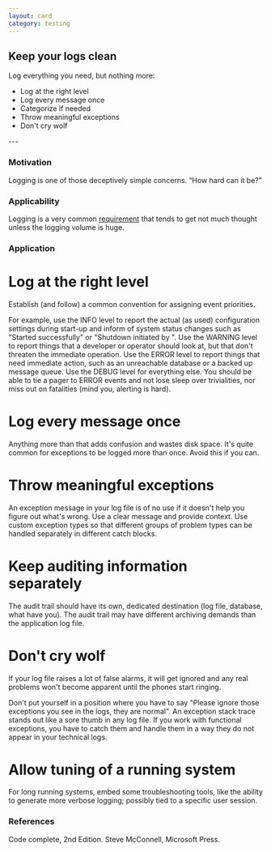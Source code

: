 ```yaml
---
layout: card
category: testing
---
```

Keep your logs clean
---
<p>
        Log everything you need, but nothing more:
      </p>
<ul>
<li>Log at the right level</li>
<li>Log every message once</li>
<li>Categorize if needed</li>
<li>Throw meaningful exceptions</li>
<li>Don't cry wolf</li>
</ul>
---

### Motivation

Logging is one of those deceptively simple concerns. “How hard can it be?”

### Applicability

Logging is a very common [requirement](non-functionals) that tends to get not much thought unless the logging volume is huge.

### Application

# Log at the right level

Establish (and follow) a common convention for assigning event priorities.

For example, use the INFO level to report the actual (as used) configuration settings during start-up and inform of system status changes such as "Started successfully" or "Shutdown initiated by <admin name>". Use the WARNING level to report things that a developer or operator should look at, but that don't threaten the immediate operation. Use the ERROR level to report things that need immediate action, such as an unreachable database or a backed up message queue. Use the DEBUG level for everything else. You should be able to tie a pager to ERROR events and not lose sleep over trivialities, nor miss out on fatalities (mind you, alerting is hard).

# Log every message once

Anything more than that adds confusion and wastes disk space. It's quite common for exceptions to be logged more than once. Avoid this if you can.

# Throw meaningful exceptions

An exception message in your log file is of no use if it doesn't help you figure out what's wrong. Use a clear message and provide context. Use custom exception types so that different groups of problem types can be handled separately in different catch blocks.

# Keep auditing information separately

The audit trail should have its own, dedicated destination (log file, database, what have you). The audit trail may have different archiving demands than the application log file.

# Don't cry wolf

If your log file raises a lot of false alarms, it will get ignored and any real problems won't become apparent until the phones start ringing.

Don't put yourself in a position where you have to say "Please ignore those exceptions you see in the logs, they are normal". An exception stack trace stands out like a sore thumb in any log file. If you work with functional exceptions, you have to catch them and handle them in a way they do not appear in your technical logs.

# Allow tuning of a running system

For long running systems, embed some troubleshooting tools, like the ability to generate more verbose logging; possibly tied to a specific user session.

### References

Code complete, 2nd Edition. Steve McConnell, Microsoft Press.

